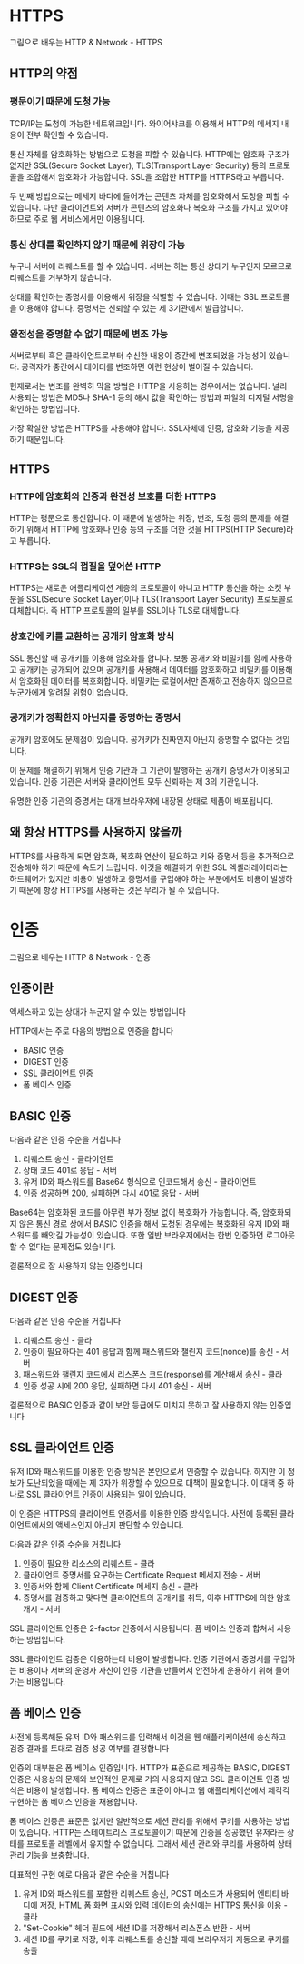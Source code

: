 # HTTPS

그림으로 배우는 HTTP & Network - HTTPS

## HTTP의 약점

### 평문이기 때문에 도청 가능

TCP/IP는 도청이 가능한 네트워크입니다. 와이어샤크를 이용해서 HTTP의 메세지 내용이 전부 확인할 수 있습니다.

통신 자체를 암호화하는 방법으로 도청을 피할 수 있습니다. HTTP에는 암호화 구조가 없지만 SSL(Secure Socket Layer), TLS(Transport Layer Security) 등의 프로토콜을 조합해서 암호화가 가능합니다. SSL을 조합한 HTTP를 HTTPS라고 부릅니다.

두 번째 방법으로는 메세지 바디에 들어가는 콘텐츠 자체를 암호화해서 도청을 피할 수 있습니다. 다만 클라이언트와 서버가 콘텐츠의 암호화나 복호화 구조를 가지고 있어야 하므로 주로 웹 서비스에서만 이용됩니다.

### 통신 상대를 확인하지 않기 때문에 위장이 가능

누구나 서버에 리퀘스트를 할 수 있습니다. 서버는 하는 통신 상대가 누구인지 모르므로 리퀘스트를 거부하지 않습니다.

상대를 확인하는 증명서를 이용해서 위장을 식별할 수 있습니다. 이때는 SSL 프로토콜을 이용해야 합니다. 증명서는 신뢰할 수 있는 제 3기관에서 발급합니다.

### 완전성을 증명할 수 없기 때문에 변조 가능

서버로부터 혹은 클라이언트로부터 수신한 내용이 중간에 변조되었을 가능성이 있습니다. 공격자가 중간에서 데이터를 변조하면 이런 현상이 벌어질 수 있습니다.

현재로서는 변조를 완벽히 막을 방법은 HTTP을 사용하는 경우에서는 없습니다. 널리 사용되는 방법은 MD5나 SHA-1 등의 해시 값을 확인하는 방법과 파일의 디지털 서명을 확인하는 방법입니다.

가장 확실한 방법은 HTTPS를 사용해야 합니다. SSL자체에 인증, 암호화 기능을 제공하기 때문입니다.

## HTTPS

### HTTP에 암호화와 인증과 완전성 보호를 더한 HTTPS

HTTP는 평문으로 통신합니다. 이 때문에 발생하는 위장, 변조, 도청 등의 문제를 해결하기 위해서 HTTP에 암호화나 인증 등의 구조를 더한 것을 HTTPS(HTTP Secure)라고 부릅니다.

### HTTPS는 SSL의 껍질을 덮어쓴 HTTP

HTTPS는 새로운 애플리케이션 계층의 프로토콜이 아니고 HTTP 통신을 하는 소켓 부분을 SSL(Secure Socket Layer)이나 TLS(Transport Layer Security) 프로토콜로 대체합니다. 즉 HTTP 프로토콜의 일부를 SSL이나 TLS로 대체합니다.

### 상호간에 키를 교환하는 공개키 암호화 방식

SSL 통신할 때 공개키를 이용해 암호화를 합니다. 보통 공개키와 비밀키를 함께 사용하고 공개키는 공개되어 있으며 공개키를 사용해서 데이터를 암호화하고 비밀키를 이용해서 암호화된 데이터를 복호화합니다. 비밀키는 로컬에서만 존재하고 전송하지 않으므로 누군가에게 알려질 위험이 없습니다.

### 공개키가 정확한지 아닌지를 증명하는 증명서

공개키 암호에도 문제점이 있습니다. 공개키가 진짜인지 아닌지 증명할 수 없다는 것입니다.

이 문제를 해결하기 위해서 인증 기관과 그 기관이 발행하는 공개키 증명서가 이용되고 있습니다. 인증 기관은 서버와 클라이언트 모두 신뢰하는 제 3의 기관입니다.

유명한 인증 기관의 증명서는 대개 브라우저에 내장된 상태로 제품이 배포됩니다.

## 왜 항상 HTTPS를 사용하지 않을까

HTTPS를 사용하게 되면 암호화, 복호화 연산이 필요하고 키와 증명서 등을 추가적으로 전송해야 하기 때문에 속도가 느립니다. 이것을 해결하기 위한 SSL 엑셀러레이터라는 하드웨어가 있지만 비용이 발생하고 증명서를 구입해야 하는 부분에서도 비용이 발생하기 때문에 항상 HTTPS를 사용하는 것은 무리가 될 수 있습니다.



# 인증

그림으로 배우는 HTTP & Network - 인증

## 인증이란

액세스하고 있는 상대가 누군지 알 수 있는 방법입니다

HTTP에서는 주로 다음의 방법으로 인증을 합니다

- BASIC 인증
- DIGEST 인증
- SSL 클라이언트 인증
- 폼 베이스 인증

## BASIC 인증

다음과 같은 인증 수순을 거칩니다

1. 리퀘스트 송신 - 클라이언트
2. 상태 코드 401로 응답 - 서버
3. 유저 ID와 패스워드를 Base64 형식으로 인코드해서 송신 - 클라이언트
4. 인증 성공하면 200, 실패하면 다시 401로 응답 - 서버

Base64는 암호화된 코드를 아무런 부가 정보 없이 복호화가 가능합니다. 즉, 암호화되지 않은 통신 경로 상에서 BASIC 인증을 해서 도청된 경우에는 복호화된 유저 ID와 패스워드를 빼앗길 가능성이 있습니다. 또한 일반 브라우저에서는 한번 인증하면 로그아웃할 수 없다는 문제점도 있습니다.

결론적으로 잘 사용하지 않는 인증입니다

## DIGEST 인증

다음과 같은 인증 수순을 거칩니다

1. 리퀘스트 송신 - 클라
2. 인증이 필요하다는 401 응답과 함께 패스워드와 챌린지 코드(nonce)를 송신 - 서버
3. 패스워드와 챌린지 코드에서 리스폰스 코드(response)를 계산해서 송신 - 클라
4. 인증 성공 시에 200 응답, 실패하면 다시 401 송신 - 서버

결론적으로 BASIC 인증과 같이 보안 등급에도 미치지 못하고 잘 사용하지 않는 인증입니다

## SSL 클라이언트 인증

유저 ID와 패스워드를 이용한 인증 방식은 본인으로서 인증할 수 있습니다. 하지만 이 정보가 도난되었을 때에는 제 3자가 위장할 수 있으므로 대책이 필요합니다. 이 대책 중 하나로 SSL 클라이언트 인증이 사용되는 일이 있습니다.

이 인증은 HTTPS의 클라이언트 인증서를 이용한 인증 방식입니다. 사전에 등록된 클라이언트에서의 액세스인지 아닌지 판단할 수 있습니다.

다음과 같은 인증 수순을 거칩니다

1. 인증이 필요한 리소스의 리퀘스트 - 클라
2. 클라이언트 증명서를 요구하는 Certificate Request 메세지 전송 - 서버
3. 인증서와 함께 Client Certificate 메세지 송신 - 클라
4. 증명서를 검증하고 맞다면 클라이언트의 공개키를 취득, 이후 HTTPS에 의한 암호 개시 - 서버

SSL 클라이언트 인증은 2-factor 인증에서 사용됩니다. 폼 베이스 인증과 합쳐서 사용하는 방법입니다.

SSL 클라이언트 검증은 이용하는데 비용이 발생합니다. 인증 기관에서 증명서를 구입하는 비용이나 서버의 운영자 자신이 인증 기관을 만들어서 안전하게 운용하기 위해 들어가는 비용입니다.

## 폼 베이스 인증

사전에 등록해둔 유저 ID와 패스워드를 입력해서 이것을 웹 애플리케이션에 송신하고 검증 결과를 토대로 검증 성공 여부를 결정합니다

인증의 대부분은 폼 베이스 인증입니다. HTTP가 표준으로 제공하는 BASIC, DIGEST 인증은 사용상의 문제와 보안적인 문제로 거의 사용되지 않고 SSL 클라이언트 인증 방식은 비용이 발생합니다. 폼 베이스 인증은 표준이 아니고 웹 애플리케이션에서 제각각 구현하는 폼 베이스 인증을 채용합니다.

폼 베이스 인증은 표준은 없지만 일반적으로 세션 관리를 위해서 쿠키를 사용하는 방법이 있습니다. HTTP는 스테이트리스 프로토콜이기 때문에 인증을 성공했던 유저라는 상태를 프로토콜 레벨에서 유지할 수 없습니다. 그래서 세션 관리와 쿠리를 사용하여 상태 관리 기능을 보충합니다.

대표적인 구현 예로 다음과 같은 수순을 거칩니다

1. 유저 ID와 패스워드를 포함한 리퀘스트 송신, POST 메소드가 사용되어 엔티티 바디에 저장, HTML 폼 화면 표시와 입력 데이터의 송신에는 HTTPS 통신을 이용 - 클라
2. "Set-Cookie" 헤더 필드에 세션 ID를 저장해서 리스폰스 반환 - 서버
3. 세션 ID를 쿠키로 저장, 이후 리퀘스트를 송신할 때에 브라우저가 자동으로 쿠키를 송출




